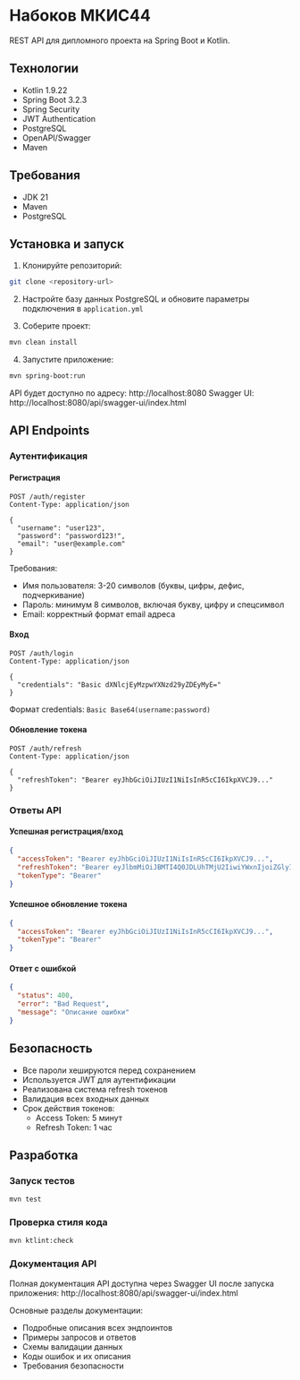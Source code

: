 # Набоков МКИС44

REST API для дипломного проекта на Spring Boot и Kotlin.

## Технологии

- Kotlin 1.9.22
- Spring Boot 3.2.3
- Spring Security
- JWT Authentication
- PostgreSQL
- OpenAPI/Swagger
- Maven

## Требования

- JDK 21
- Maven
- PostgreSQL

## Установка и запуск

1. Клонируйте репозиторий:
```bash
git clone <repository-url>
```

2. Настройте базу данных PostgreSQL и обновите параметры подключения в `application.yml`

3. Соберите проект:
```bash
mvn clean install
```

4. Запустите приложение:
```bash
mvn spring-boot:run
```

API будет доступно по адресу: http://localhost:8080
Swagger UI: http://localhost:8080/api/swagger-ui/index.html

## API Endpoints

### Аутентификация

#### Регистрация
```http
POST /auth/register
Content-Type: application/json

{
  "username": "user123",
  "password": "password123!",
  "email": "user@example.com"
}
```

Требования:
- Имя пользователя: 3-20 символов (буквы, цифры, дефис, подчеркивание)
- Пароль: минимум 8 символов, включая букву, цифру и спецсимвол
- Email: корректный формат email адреса

#### Вход
```http
POST /auth/login
Content-Type: application/json

{
  "credentials": "Basic dXNlcjEyMzpwYXNzd29yZDEyMyE="
}
```

Формат credentials: `Basic Base64(username:password)`

#### Обновление токена
```http
POST /auth/refresh
Content-Type: application/json

{
  "refreshToken": "Bearer eyJhbGciOiJIUzI1NiIsInR5cCI6IkpXVCJ9..."
}
```

### Ответы API

#### Успешная регистрация/вход
```json
{
  "accessToken": "Bearer eyJhbGciOiJIUzI1NiIsInR5cCI6IkpXVCJ9...",
  "refreshToken": "Bearer eyJlbmMiOiJBMTI4Q0JDLUhTMjU2IiwiYWxnIjoiZGlyIn0...",
  "tokenType": "Bearer"
}
```

#### Успешное обновление токена
```json
{
  "accessToken": "Bearer eyJhbGciOiJIUzI1NiIsInR5cCI6IkpXVCJ9...",
  "tokenType": "Bearer"
}
```

#### Ответ с ошибкой
```json
{
  "status": 400,
  "error": "Bad Request",
  "message": "Описание ошибки"
}
```

## Безопасность

- Все пароли хешируются перед сохранением
- Используется JWT для аутентификации
- Реализована система refresh токенов
- Валидация всех входных данных
- Срок действия токенов:
  - Access Token: 5 минут
  - Refresh Token: 1 час

## Разработка

### Запуск тестов
```bash
mvn test
```

### Проверка стиля кода
```bash
mvn ktlint:check
```

### Документация API

Полная документация API доступна через Swagger UI после запуска приложения:
http://localhost:8080/api/swagger-ui/index.html

Основные разделы документации:
- Подробные описания всех эндпоинтов
- Примеры запросов и ответов
- Схемы валидации данных
- Коды ошибок и их описания
- Требования безопасности
